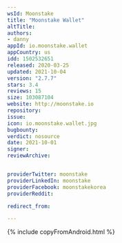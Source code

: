 ```yaml
---
wsId: Moonstake
title: "Moonstake Wallet"
altTitle: 
authors:
- danny
appId: io.moonstake.wallet
appCountry: us
idd: 1502532651
released: 2020-03-25
updated: 2021-10-04
version: "2.7.7"
stars: 3.4
reviews: 15
size: 103087104
website: http://moonstake.io
repository: 
issue: 
icon: io.moonstake.wallet.jpg
bugbounty: 
verdict: nosource
date: 2021-10-01
signer: 
reviewArchive:


providerTwitter: moonstake
providerLinkedIn: moonstake
providerFacebook: moonstakekorea
providerReddit: 

redirect_from:

---
```


{% include copyFromAndroid.html %}